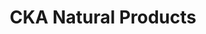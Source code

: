 ---
title: "CKA Natural Products"
url: /grand-falls-grand-sault/cka-natural-products/
shop: supermarket
---